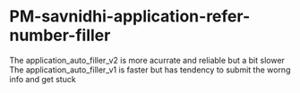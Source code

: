 # PM-savnidhi-application-refer-number-filler
The application_auto_filler_v2 is more acurrate and reliable but a bit slower
The application_auto_filler_v1 is faster but has tendency to submit the worng info and get stuck
